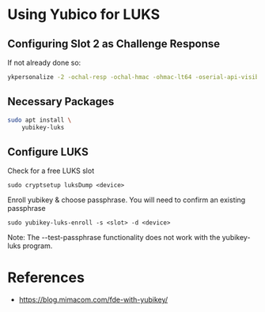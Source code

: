 
# Using Yubico for LUKS

## Configuring Slot 2 as Challenge Response

If not already done so:

```bash
ykpersonalize -2 -ochal-resp -ochal-hmac -ohmac-lt64 -oserial-api-visible
```

## Necessary Packages

```bash
sudo apt install \
    yubikey-luks
```

## Configure LUKS

Check for a free LUKS slot
```
sudo cryptsetup luksDump <device>
```

Enroll yubikey & choose passphrase. You will need to confirm an existing passphrase
```
sudo yubikey-luks-enroll -s <slot> -d <device>
```

Note: The --test-passphrase functionality does not work with the yubikey-luks program.

# References
- https://blog.mimacom.com/fde-with-yubikey/

